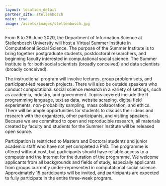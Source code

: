 ```yaml
---
layout: location_detail
partner_site: stellenbosch
main: true
image: /assets/images/stellenbosch.jpg
---
```


From 8 to 26 June 2020, the Department of Information Science at Stellenbosch University will host a Virtual Summer Institute in Computational Social Science. The purpose of the Summer Institute is to bring together postgraduate students, postdoctoral researchers, and beginning faculty interested in computational social science. The Summer Institute is for both social scientists (broadly conceived) and data scientists (broadly conceived). 

The instructional program will involve lectures, group problem sets, and participant-led research projects. There will also be outside speakers who conduct computational social science research in a variety of settings, such as academia, industry, and government. Topics covered include the R programming language, text as data, website scraping, digital field experiments, non-probability sampling, mass collaboration, and ethics. There will be ample opportunities for students to discuss their ideas and research with the organizers, other participants, and visiting speakers. Because we are committed to open and reproducible research, all materials created by faculty and students for the Summer Institute will be released open source.

Participation is restricted to Masters and Doctoral students and junior academic staff who have not yet completed a PhD. The programme is offered without cost, but participants should have reliable access to a computer and the Internet for the duration of the programme. We welcome applicants from all backgrounds and fields of study, especially applicants from groups currently under-represented in computational social science. Approximately 15 participants will be invited, and participants are expected to fully participate in the entire three-week program.
